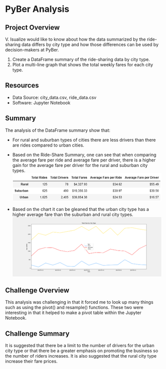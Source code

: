 # PyBer Analysis

## Project Overview
V. Isualize would like to know about how the data summarized by the ride-sharing data differs by city type and how those differences can be used by decision-makers at PyBer.

1. Create a DataFrame summary of the ride-sharing data by city type.
2. Plot a multi-line graph that shows the total weekly fares for each city type.

## Resources
- Data Source: city_data.csv, ride_data.csv
- Software: Jupyter Notebook

## Summary
The analysis of the DataFrame summary show that:
- For rural and suburban types of cities there are less drivers than there are rides compared to urban cities.
- Based on the Ride-Share Summary, one can see that when comparing the average fare per ride and average fare per driver, there is a higher gain for the average fare per driver for the rural and suburban city types.
![Ride_Share_Summary](https://github.com/rsando06/pyber-analysis/blob/main/analysis/ride_share_summary.png?raw=true)

- Based on the chart it can be gleaned that the urban city type has a higher average fare than the suburban and rural city types.
![PyBer_Fare_Summary](https://github.com/rsando06/pyber-analysis/blob/main/analysis/PyBer_fare_summary.png?raw=true)

## Challenge Overview
This analysis was challenging in that it forced me to look up many things such as using the pivot() and resample() functions. These two were interesting in that it helped to make a pivot table within the Jupyter Notebook.

## Challenge Summary
It is suggested that there be a limit to the number of drivers for the urban city type or that there be a greater emphasis on promoting the business so the number of riders increases. It is also suggested that the rural city type increase their fare prices.
